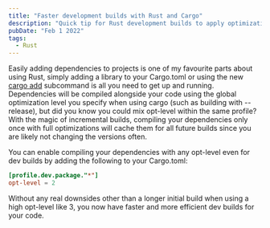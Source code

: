 ```yaml
---
title: "Faster development builds with Rust and Cargo"
description: "Quick tip for Rust development builds to apply optimizations to cargo dependencies, making use of incremental compilations."
pubDate: "Feb 1 2022"
tags:
  - Rust
---
```


Easily adding dependencies to projects is one of my favourite parts about using Rust, simply adding a library to your Cargo.toml or using the new [cargo add](https://doc.rust-lang.org/cargo/commands/cargo-add.html) subcommand is all you need to get up and running. Dependencies will be compiled alongside your code using the global optimization level you specify when using cargo (such as building with --release), but did you know you could mix opt-level within the same profile? With the magic of incremental builds, compiling your dependencies only once with full optimizations will cache them for all future builds since you are likely not changing the versions often.

You can enable compiling your dependencies with any opt-level even for dev builds by adding the following to your Cargo.toml:

```toml
[profile.dev.package."*"]
opt-level = 2
```

Without any real downsides other than a longer initial build when using a high opt-level like 3, you now have faster and more efficient dev builds for your code.

